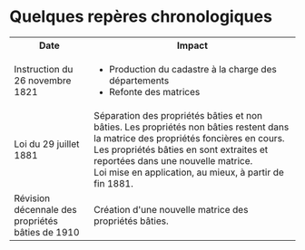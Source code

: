 # Quelques repères chronologiques

<table>
    <tr>
        <th>Date</th>
        <th>Impact</th>
    </tr>
    <tr>
        <td>Instruction du 26 novembre 1821</td>
        <td>
            <ul>
                <li>Production du cadastre à la charge des départements</li>
                <li>Refonte des matrices</li>
            </ul>
        </td>
    </tr>
    <tr>
        <td>Loi du 29 juillet 1881</td>
        <td>
            Séparation des propriétés bâties et non bâties. Les propriétés non bâties restent dans la matrice des propriétés foncières en cours. Les propriétés bâties en sont extraites et reportées dans une nouvelle matrice.<br/>
            Loi mise en application, au mieux, à partir de fin 1881.
        </td>
    </tr>
    <tr>    
        <td>Révision décennale des propriétés bâties de 1910</td>
        <td>Création d'une nouvelle matrice des propriétés bâties.</td>
    </tr>
<table>